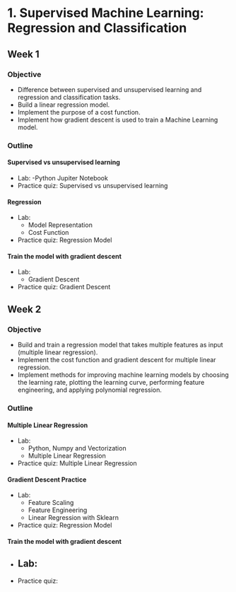 # 1. Supervised Machine Learning: Regression and Classification

## Week 1
### Objective
- Difference between supervised and unsupervised learning and regression and classification tasks.
- Build a linear regression model.
- Implement the purpose of a cost function.
- Implement how gradient descent is used to train a Machine Learning model.

### Outline
#### Supervised vs unsupervised learning
  - Lab:
      -Python Jupiter Notebook
  - Practice quiz: Supervised vs unsupervised learning
#### Regression
  - Lab:
      - Model Representation
      - Cost Function
  - Practice quiz: Regression Model
#### Train the model with gradient descent
  - Lab:
      - Gradient Descent
  - Practice quiz: Gradient Descent


## Week 2
### Objective
- Build and train a regression model that takes multiple features as input (multiple linear regression).
- Implement the cost function and gradient descent for multiple linear regression.
- Implement methods for improving machine learning models by choosing the learning rate, plotting the learning curve, performing feature engineering, and applying polynomial regression.

### Outline
#### Multiple Linear Regression
  - Lab:
      - Python, Numpy and Vectorization
      - Multiple Linear Regression
  - Practice quiz: Multiple Linear Regression
#### Gradient Descent Practice
  - Lab:
      - Feature Scaling
      - Feature Engineering
      - Linear Regression with Sklearn
  - Practice quiz: Regression Model
#### Train the model with gradient descent
  - Lab:
      - 
  - Practice quiz: 



